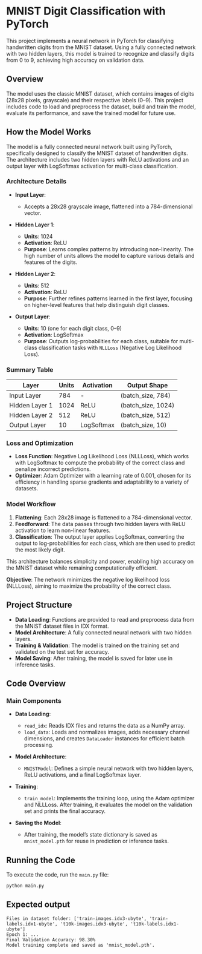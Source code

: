 # MNIST Digit Classification with PyTorch

This project implements a neural network in PyTorch for classifying handwritten digits from the MNIST dataset. Using a fully connected network with two hidden layers, this model is trained to recognize and classify digits from 0 to 9, achieving high accuracy on validation data.

## Overview

The model uses the classic MNIST dataset, which contains images of digits (28x28 pixels, grayscale) and their respective labels (0–9). This project includes code to load and preprocess the dataset, build and train the model, evaluate its performance, and save the trained model for future use.

## How the Model Works

The model is a fully connected neural network built using PyTorch, specifically designed to classify the MNIST dataset of handwritten digits. The architecture includes two hidden layers with ReLU activations and an output layer with LogSoftmax activation for multi-class classification.

### Architecture Details

- **Input Layer**: 
  - Accepts a 28x28 grayscale image, flattened into a 784-dimensional vector.

- **Hidden Layer 1**:
  - **Units**: 1024
  - **Activation**: ReLU
  - **Purpose**: Learns complex patterns by introducing non-linearity. The high number of units allows the model to capture various details and features of the digits.

- **Hidden Layer 2**:
  - **Units**: 512
  - **Activation**: ReLU
  - **Purpose**: Further refines patterns learned in the first layer, focusing on higher-level features that help distinguish digit classes.

- **Output Layer**:
  - **Units**: 10 (one for each digit class, 0–9)
  - **Activation**: LogSoftmax
  - **Purpose**: Outputs log-probabilities for each class, suitable for multi-class classification tasks with `NLLLoss` (Negative Log Likelihood Loss).

### Summary Table

| Layer              | Units | Activation | Output Shape |
|--------------------|-------|------------|--------------|
| Input Layer        | 784   | -          | (batch_size, 784) |
| Hidden Layer 1     | 1024  | ReLU       | (batch_size, 1024) |
| Hidden Layer 2     | 512   | ReLU       | (batch_size, 512) |
| Output Layer       | 10    | LogSoftmax | (batch_size, 10) |

### Loss and Optimization

- **Loss Function**: Negative Log Likelihood Loss (NLLLoss), which works with LogSoftmax to compute the probability of the correct class and penalize incorrect predictions.
- **Optimizer**: Adam Optimizer with a learning rate of 0.001, chosen for its efficiency in handling sparse gradients and adaptability to a variety of datasets.

### Model Workflow

1. **Flattening**: Each 28x28 image is flattened to a 784-dimensional vector.
2. **Feedforward**: The data passes through two hidden layers with ReLU activation to learn non-linear features.
3. **Classification**: The output layer applies LogSoftmax, converting the output to log-probabilities for each class, which are then used to predict the most likely digit.

This architecture balances simplicity and power, enabling high accuracy on the MNIST dataset while remaining computationally efficient.

**Objective**: The network minimizes the negative log likelihood loss (NLLLoss), aiming to maximize the probability of the correct class.

## Project Structure

- **Data Loading**: Functions are provided to read and preprocess data from the MNIST dataset files in IDX format.
- **Model Architecture**: A fully connected neural network with two hidden layers.
- **Training & Validation**: The model is trained on the training set and validated on the test set for accuracy.
- **Model Saving**: After training, the model is saved for later use in inference tasks.

## Code Overview

### Main Components

- **Data Loading**:
  - `read_idx`: Reads IDX files and returns the data as a NumPy array.
  - `load_data`: Loads and normalizes images, adds necessary channel dimensions, and creates `DataLoader` instances for efficient batch processing.

- **Model Architecture**:
  - `MNISTModel`: Defines a simple neural network with two hidden layers, ReLU activations, and a final LogSoftmax layer.

- **Training**:
  - `train_model`: Implements the training loop, using the Adam optimizer and NLLLoss. After training, it evaluates the model on the validation set and prints the final accuracy.

- **Saving the Model**:
  - After training, the model’s state dictionary is saved as `mnist_model.pth` for reuse in prediction or inference tasks.

## Running the Code

To execute the code, run the `main.py` file:

```bash
python main.py
```

## Expected output

```plaintext
Files in dataset folder: ['train-images.idx3-ubyte', 'train-labels.idx1-ubyte', 't10k-images.idx3-ubyte', 't10k-labels.idx1-ubyte']
Epoch 1: ...
Final Validation Accuracy: 98.30%
Model training complete and saved as 'mnist_model.pth'.
